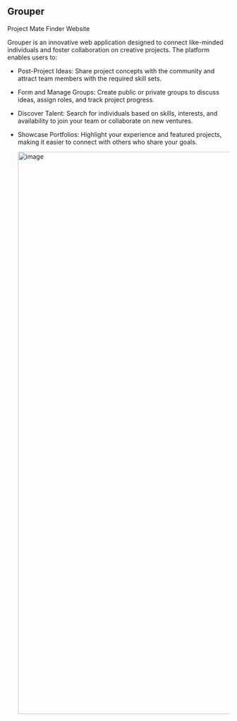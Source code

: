 ## Grouper

Project Mate Finder Website

Grouper is an innovative web application designed to connect like-minded individuals and foster collaboration on creative projects. The platform enables users to:

* Post-Project Ideas: Share project concepts with the community and attract team members with the required skill sets.
* Form and Manage Groups: Create public or private groups to discuss ideas, assign roles, and track project progress.
* Discover Talent: Search for individuals based on skills, interests, and availability to join your team or collaborate on new ventures.
* Showcase Portfolios: Highlight your experience and featured projects, making it easier to connect with others who share your goals.


  <img width="1275" alt="image" src="https://github.com/user-attachments/assets/40ef916b-eb1d-40db-8e76-7743460cb9f0" />

